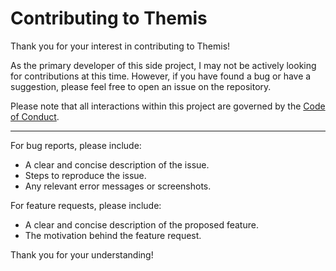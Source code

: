 # Contributing to Themis

Thank you for your interest in contributing to Themis!

As the primary developer of this side project, I may not be actively looking for contributions at this time. However, if you have found a bug or have a suggestion, please feel free to open an issue on the repository.

Please note that all interactions within this project are governed by the [Code of Conduct](CODE_OF_CONDUCT.md).

---

For bug reports, please include:

* A clear and concise description of the issue.
* Steps to reproduce the issue.
* Any relevant error messages or screenshots.

For feature requests, please include:

* A clear and concise description of the proposed feature.
* The motivation behind the feature request.

Thank you for your understanding!
